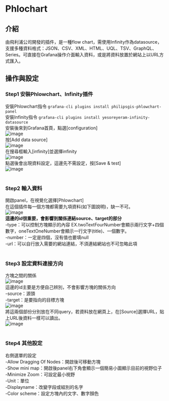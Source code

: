 # Phlochart
## 介紹
由飛利浦公司開發的插件，是一種flow chart，需使用Infinity作為datasource，支援多種資料格式：JSON、CSV、XML、HTML、UQL、TSV、GraphQL、Series。可直接在Grafana操作介面輸入資料，或是將資料放置於網站上以URL方式匯入。
<br>
## 操作與設定
### Step1 安裝Phlowchart、Infinity插件
安裝Phlowchart指令
```grafana-cli plugins install philipsgis-phlowchart-panel```<br>
安裝Infinity指令
```grafana-cli plugins install yesoreyeram-infinity-datasource```<br>
安裝後來到Grafana首頁，點選[configuration]<br>
![image](https://github.com/hsiaotingg/ELKG/blob/Grafana-plugins/Phlowchart/pics/configuration.png)<br>
按[Add data source]<br>
![image](https://github.com/hsiaotingg/ELKG/blob/Grafana-plugins/Phlowchart/pics/add%20data%20source.png)<br>
在搜尋框輸入[infinity]並選擇infinity<br>
![image](https://github.com/hsiaotingg/ELKG/blob/Grafana-plugins/Phlowchart/pics/enter.png)<br>
點選後會出現資料設定，這邊先不需設定，按[Save & test]<br>
![image](https://github.com/hsiaotingg/ELKG/blob/Grafana-plugins/Phlowchart/pics/set.png)<br>
<br>
### Step2 輸入資料
開啟panel，在視覺化選擇[Phlowchart]<br>
在這個插件每一個方塊都需要九項資料(如下圖說明)，缺一不可。<br>
![image](https://github.com/hsiaotingg/ELKG/blob/Grafana-plugins/Phlowchart/pics/9.png)<br>
**這邊的id很重要，會影響到關係連結source、target的部分**<br>
-type：可以控制方塊顯示的內容 EX.twoTextFourNumber會顯示兩行文字+四個數字，oneTextOneNumber會顯示一行文字(title)、一個數字。<br>
-number：一定是四個，沒有值也要填null<br>
-url：可以自行放入需要的網站連結，不須連結網站也不可忽略此項<br>
<br>
### Step3 設定資料連接方向
方塊之間的關係<br>
![image](https://github.com/hsiaotingg/ELKG/blob/Grafana-plugins/Phlowchart/pics/relationship.png)<br>
這邊的id主要是方便自己辨別，不會影響方塊的關係方向<br>
-source：源頭<br>
-target：是要指向的目標方塊<br>
![image](https://github.com/hsiaotingg/ELKG/blob/Grafana-plugins/Phlowchart/pics/show%20relationship.png)<br>
將這兩個部份分別放在不同query，若資料放在網頁上，在[Source]選擇URL，貼上URL後資料一樣可以讀出。<br>
![image](https://github.com/hsiaotingg/ELKG/blob/Grafana-plugins/Phlowchart/pics/query.png)<br>
<br>
### Step4 其他設定
右側選單的設定<br>
-Allow Dragging Of Nodes：開啟後可移動方塊<br>
-Show mini map：開啟後panel右下角會顯示一個簡易小圖顯示目前的視野位子<br>
-Minimize Zoom：可設定最小視野<br>
-Unit：單位<br>
-Displayname：改變字段或組別的名字<br>
-Color scheme：設定方塊內的文字、數字顏色<br>
